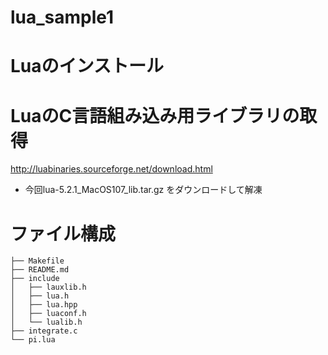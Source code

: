 lua_sample1
===========

# Luaのインストール

# LuaのC言語組み込み用ライブラリの取得

http://luabinaries.sourceforge.net/download.html
* 今回lua-5.2.1_MacOS107_lib.tar.gz をダウンロードして解凍

# ファイル構成

    ├── Makefile
    ├── README.md
    ├── include
    │   ├── lauxlib.h
    │   ├── lua.h
    │   ├── lua.hpp
    │   ├── luaconf.h
    │   └── lualib.h
    ├── integrate.c
    └── pi.lua

